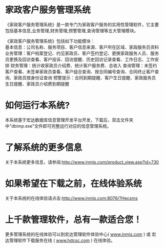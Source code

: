 # 家政客户服务管理系统

《家政客户服务管理系统》是一款专门为家政客户服务的实用性管理软件，它主要包括基本信息,业务管理,财务管理,预警管理,查询管理等五大管理模块。 

《家政客户服务管理系统》包括如下功能模块：   
基本信息：公司名称、服务项目、客户信息来源、客户所在区域、家政服务员资料 业务管理：客户档案登记、约见家政员、客户签约登记、更换家政服务人员、服务员更换及回访查看、客户投诉、回访提醒、历史回访记录查看、工作日志、工作安排 财务管理：统计收家政员介绍费、统计客户服务费、总收入 查询管理：未签约客户查看、未签单家政员查看、客户组合查询、按合同编号查询、合同终止客户查询、家政员按身份证查询 预警提示：合同到期提醒、客户生日提醒、家政服务员生日提醒、家政员介绍费到期提醒

# 如何运行本系统?

本系统基于宏达数据库信息管理开发平台开发，下载后，双击文件夹中"dbimp.exe"文件即可完整运行对应的信息管理系统。

# 了解系统的更多信息

关于本系统更多信息，请参阅:http://www.inmis.com/product_view.asp?id=730

# 如果希望在下载之前，在线体验系统

关于本系统的在线体验请点击:http://www.inmis.com:8076/?Hecsms

# 上千款管理软件，总有一款适合您！

更多管理系统的在线体验可以到宏达管理软件体验中心( www.inmis.com ) 或 宏达管理软件下载服务在线 ( www.hdcsc.com ) 在线体验。

